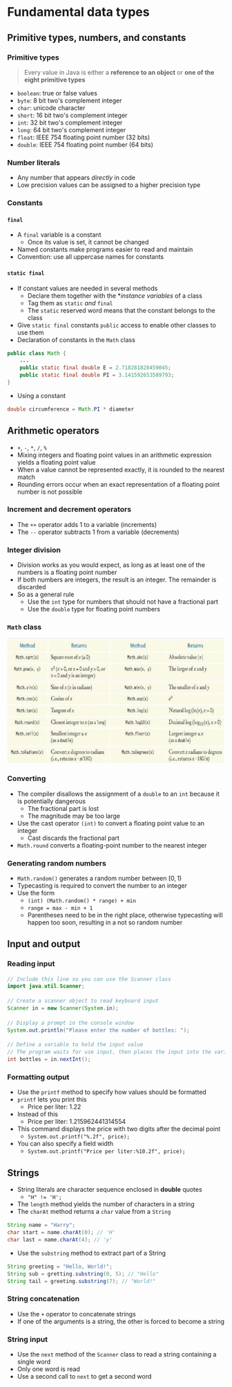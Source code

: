 # Fundamental data types

## Primitive types, numbers, and constants

### Primitive types

> Every value in Java is either a **reference to an object** or **one of the eight primitive types**

- `boolean`: true or false values
- `byte`: 8 bit two's complement integer
- `char`: unicode character
- `short`: 16 bit two's complement integer
- `int`: 32 bit two's complement integer
- `long`: 64 bit two's complement integer
- `float`: IEEE 754 floating point number (32 bits)
- `double`: IEEE 754 floating point number (64 bits)

### Number literals

- Any number that appears *directly* in code
- Low precision values can be assigned to a higher precision type

### Constants

#### `final`

- A `final` variable is a constant
	- Once its value is set, it cannot be changed
- Named constants make programs easier to read and maintain
- Convention: use all uppercase names for constants

#### `static final`

- If constant values are needed in several methods
	- Declare them together with the **instance variables* of a class
	- Tag them as `static` *and* `final`
	- The `static` reserved word means that the constant belongs to the class
- Give `static final` constants `public` access to enable other classes to use them
- Declaration of constants in the `Math` class

```Java
public class Math {
	...
	public static final double E = 2.718281828459045;
	public static final double PI = 3.141592653589793;
}
```

- Using a constant

```Java
double circumference = Math.PI * diameter
```

## Arithmetic operators

- `+`, `-`, `*`, `/`, `%`
- Mixing integers and floating point values in an arithmetic expression yields a floating point value
- When a value cannot be represented exactly, it is rounded to the nearest match
- Rounding errors occur when an exact representation of a floating point number is not possible

### Increment and decrement operators

- The `++` operator adds 1 to a variable (increments)
- The `--` operator subtracts 1 from a variable (decrements)

### Integer division

- Division works as you would expect, as long as at least one of the numbers is a floating point number
- If both numbers are integers, the result is an integer. The remainder is discarded
- So as a general rule
	- Use the `int` type for numbers that should not have a fractional part
	- Use the `double` type for floating point numbers

### `Math` class

![Math class methods](./figures/math-class-methods.png)

### Converting

- The compiler disallows the assignment of a `double` to an `int` because it is potentially dangerous
	- The fractional part is lost
	- The magnitude may be too large
- Use the cast operator `(int)` to convert a floating point value to an integer
	- Cast discards the fractional part
- `Math.round` converts a floating-point number to the nearest integer

### Generating random numbers

- `Math.random()` generates a random number between $[0,\, 1)$
- Typecasting is required to convert the number to an integer
- Use the form
	- `(int) (Math.random() * range) + min`
	- `range = max - min + 1`
	- Parentheses need to be in the right place, otherwise typecasting will happen too soon, resulting in a not so random number

## Input and output

### Reading input

```Java
// Include this line so you can use the Scanner class
import java.util.Scanner;

// Create a scanner object to read keyboard input
Scanner in = new Scanner(System.in);

// Display a prompt in the console window
System.out.println("Please enter the number of bottles: ");

// Define a variable to hold the input value
// The program waits for use input, then places the input into the variable
int bottles = in.nextInt();
```

### Formatting output

- Use the `printf` method to specify how values should be formatted
- `printf` lets you print this
	- Price per liter: 1.22
- Instead of this
	- Price per liter: 1.215962441314554
- This command displays the price with two digits after the decimal point
	- `System.out.printf("%.2f", price);`
- You can also specify a field width
	- `System.out.printf("Price per liter:%10.2f", price);`

## Strings

- String literals are character sequence enclosed in **double** quotes
	- `"H" != 'H';`
- The `length` method yields the number of characters in a string
- The `charAt` method returns a `char` value from a `String`

```Java
String name = "Harry";
char start = name.charAt(0); // 'H'
char last = name.charAt(4); // 'y'
```

- Use the `substring` method to extract part of a String

```Java
String greeting = "Hello, World!";
String sub = gretting.substring(0, 5); // "Hello"
String tail = greeting.substring(7); // "World!"
```

### String concatenation

- Use the `+` operator to concatenate strings
- If one of the arguments is a string, the other is forced to become a string

### String input

- Use the `next` method of the `Scanner` class to read a string containing a single word
- Only one word is read
- Use a second call to `next` to get a second word